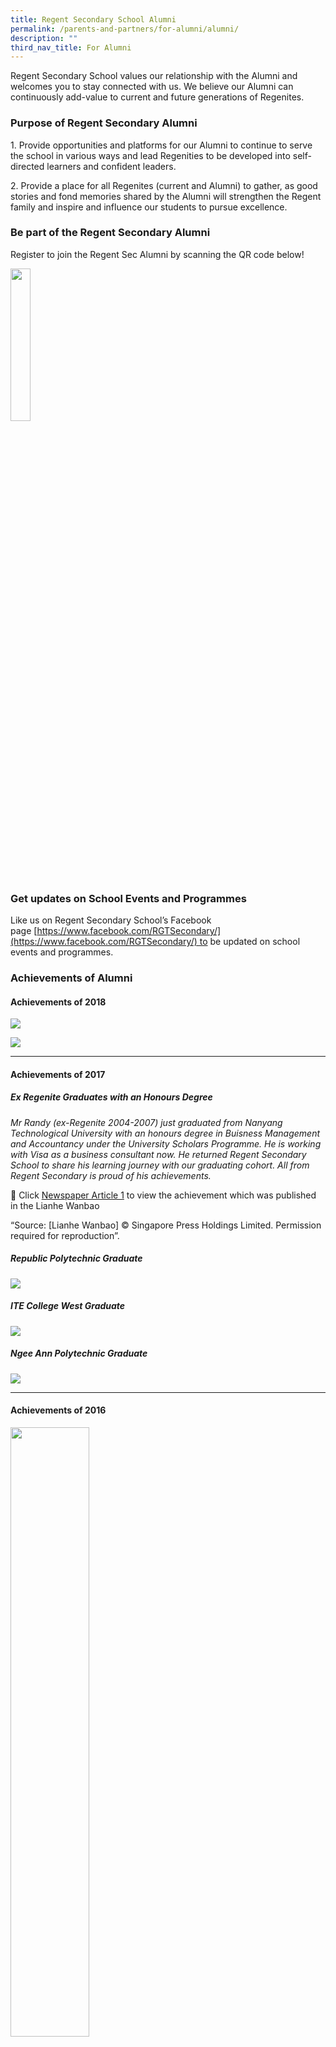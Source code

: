 ```yaml
---
title: Regent Secondary School Alumni
permalink: /parents-and-partners/for-alumni/alumni/
description: ""
third_nav_title: For Alumni
---
```

Regent Secondary School values our relationship with the Alumni and welcomes you to stay connected with us. We believe our Alumni can continuously add-value to current and future generations of Regenites.

### **Purpose of Regent Secondary Alumni**

1\. Provide opportunities and platforms for our Alumni to continue to serve the school in various ways and lead Regenities to be developed into self-directed learners and confident leaders.

2\. Provide a place for all Regenites (current and Alumni) to gather, as good stories and fond memories shared by the Alumni will strengthen the Regent family and inspire and influence our students to pursue excellence.

### **Be part of the Regent Secondary Alumni**

Register to join the Regent Sec Alumni by scanning the QR code below!

<img src="/images/For%20Alumni/Alumni_QR-300x300.png" 
     style="width:25%">
		 
### **Get updates on School Events and Programmes**

Like us on Regent Secondary School’s Facebook page [https://www.facebook.com/RGTSecondary/](https://www.facebook.com/RGTSecondary/) to be updated on school events and programmes.

### **Achievements of Alumni**
#### **Achievements of 2018**

![](/images/For%20Alumni/37370425_1945674552155539_8707109778100322304_n.jpg)

![](/images/For%20Alumni/Siddiq-Amsyar_Regent.jpg)

---

#### **Achievements of 2017**

##### **Ex Regenite Graduates with an Honours Degree**


_Mr Randy (ex-Regenite 2004-2007) just graduated from Nanyang Technological University with an honours degree in Buisness Management and Accountancy under the University Scholars Programme. He is working with Visa as a business consultant now. He returned Regent Secondary School to share his learning journey with our graduating cohort. All from Regent Secondary is proud of his achievements._

📰 Click  [Newspaper Article 1](/files/Randy.pdf) to view the achievement which was published in the Lianhe Wanbao

“Source: \[Lianhe Wanbao\] © Singapore Press Holdings Limited. Permission required for reproduction”.

##### **Republic Polytechnic Graduate**
![](/images/For%20Alumni/RP-Grad-Former_12_09_17-e1505192740467.png)

##### **ITE College West Graduate**
![](/images/For%20Alumni/Nurul-Eriyanie-Mohd-Nazri.png)

##### **Ngee Ann Polytechnic Graduate**
![](/images/For%20Alumni/image001.jpg)

---

#### **Achievements of 2016**

<img src="/images/For%20Alumni/Siti-zaliha-bte.jpeg" 
     style="width:50%">
		 
<img src="/images/For%20Alumni/lim-xin-ying-1.jpeg" 
     style="width:50%">

*   **Siti Zaliha Binte Othman** with a Diploma a Chemical & Pharmaceutical Technology
*   **Lim Xin Ying Shirlyn** with Diploma in Business Informatics
*   **Ang Wei Sheng** graduated with a Diploma in Manufacturing Engineering and is the proud recipient of the Siemens Award for Outstanding Project Work
*   **Edmund Chen Chye Chai** graduated with a Diploma in Motion Graphics & Broadcast Design and is the proud recipient of the Calyon Creativity Award
*   **Rachael Lum Hui Ting** graduated with a Diploma in Motion Graphics & Broadcast Design and is the proud recipient of the Lee Hsien Loong Award, Infinite Frameworks Gold Medal and Infinite Frameworks Award for Outstanding Project Work (MGBD)

![](/images/For%20Alumni/rachel-768x768.jpg)
<center><i>Lee Hsien Loong Award presented to Rachael Lum Hui Ting</i></center>

📹 Click [**here**](https://youtu.be/9Fd9I2U06Ko) to watch the video of Lee Hsien Loong Award recipient Rachael Lum.

<img src="/images/For%20Alumni/republic-poly.jpeg" 
     style="width:75%">
		 
![](/images/For%20Alumni/Edmund-ang.jpg)

*   **Amanda Ho Qin Yi** with Diploma in Supply Chain Management, Republic Award
*   **Lee Tin Hwee** with Diploma in Biomedical Sciences, Polytechnic Foundation Programe Scholarship
*   **Max Pang Liang Hui** with Diploma in Interactive and Digital Media, Diploma Prize
* Edmund Ang Jun Yan studied Diploma of Material Science (School of Applied Science) and has awarded Republic Award

---

#### **Achievements of 2015**

![](/images/For%20Alumni/2015-RP.jpg)

---

#### **Achievements of 2014**

##### **Nanyang Polytechnic**

**Outstanding Graduands 2014**

*   **Jonathan Lian Junwen**  
    *Diploma In Sports & Wellness Management* | The Singapore Sports Council Bronze Medal
*   **Tay Guek Cheng Sandra**  
    *Diploma In Visual Communication* | Starlite Silver Medal
*   **Wang Chenhao**  
    *Diploma In Biomedical Engineering* | Bd Medical Bronze Medal
*   **Wynne Celina Effendy**  
    *Diploma In Digital Visual Effects* | Lucasfilm Singapore Silver Medal

---

#### **Achievements of 2013**

![](/images/For%20Alumni/Gradposter2013-regent-758x1024.jpg)

![](/images/For%20Alumni/123.png)

---

#### **Achievements of 2012**

![](/images/For%20Alumni/alumni_banner.jpg)

<img src="/images/For%20Alumni/sg_poly.jpg" 
     style="width:50%">
		 
##### **Lim Hong Yi**
*Diploma in Maritime Transportation Management* 
* Singapore Shipping Association Prize
* Diploma with Merit

##### **Yong Lynn**
*Diploma in Financial Informatics*
* Diploma with Merit
* KS Energy Prize


<img src="/images/For%20Alumni/ngee_ann_poly.jpg" 
     style="width:50%">
		 
##### **Adelle Ong Fang Min**
*Diploma in Early Childhood Education*
* Diploma with Merit
* PAP Community Foundation Prize
* Diploma Plus: Certificate in Business

#### **Michelle Chan Shu Hui**
*Diploma in Chinese Media & Communication*
* Diploma with Merit
* Threesixzero Production Prize

<img src="/images/For%20Alumni/ny_poly.jpg" 
     style="width:50%">
		 
##### **Nora Fong Jianyi**
*Diploma in Industrial Design*
* Scanteak Award for Outstanding Project Work

![](/images/For%20Alumni/alumni-nyp-2.jpg)

<img src="/images/For%20Alumni/ajc.jpg" 
     style="width:50%">
		 
##### **Toh Yi An**
GCE A Levels – 5 Distinctions

		 
<img src="/images/For%20Alumni/jjc.jpg" 
     style="width:50%">

##### **Toh Yong Hung**
NTU College Scholarship

### **Our Successful Students**

![](/images/For%20Alumni/successful-student-1.png)
![](/images/For%20Alumni/successful-student-2.png)
![](/images/For%20Alumni/successful-student-3.png)
![](/images/For%20Alumni/successful-student-4.png)
![](/images/For%20Alumni/successful-student-5.png)
![](/images/For%20Alumni/successful-student-6.png)
![](/images/For%20Alumni/successful-student-7.png)
![](/images/For%20Alumni/successful-student-8.png)
![](/images/For%20Alumni/successful-student-9.png)
![](/images/For%20Alumni/successful-student-10.png)
![](/images/For%20Alumni/successful-student-11.png)
![](/images/For%20Alumni/successful-student-12.png)
![](/images/For%20Alumni/successful-student-13.png)
![](/images/For%20Alumni/successful-student-14.png)
![](/images/For%20Alumni/successful-student-15.png)
![](/images/For%20Alumni/successful-student-16.png)
![](/images/For%20Alumni/successful-student-17.png)
![](/images/For%20Alumni/successful-student-18.png)

**_More successful stories coming up!_**